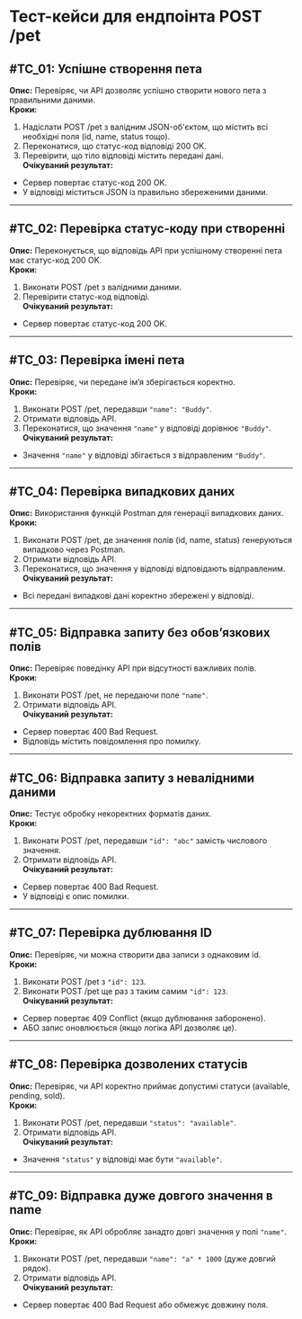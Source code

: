 # Тест-кейси для ендпоінта POST /pet

## #TC_01: Успішне створення пета  
**Опис:** Перевіряє, чи API дозволяє успішно створити нового пета з правильними даними.  
**Кроки:**
1. Надіслати POST /pet з валідним JSON-об'єктом, що містить всі необхідні поля (id, name, status тощо).
2. Переконатися, що статус-код відповіді 200 OK.
3. Перевірити, що тіло відповіді містить передані дані.  
**Очікуваний результат:**
- Сервер повертає статус-код 200 OK.
- У відповіді міститься JSON із правильно збереженими даними.

---

## #TC_02: Перевірка статус-коду при створенні  
**Опис:** Переконується, що відповідь API при успішному створенні пета має статус-код 200 OK.  
**Кроки:**
1. Виконати POST /pet з валідними даними.
2. Перевірити статус-код відповіді.  
**Очікуваний результат:**  
- Сервер повертає статус-код 200 OK.

---

## #TC_03: Перевірка імені пета  
**Опис:** Перевіряє, чи передане ім’я зберігається коректно.  
**Кроки:**
1. Виконати POST /pet, передавши `"name": "Buddy"`.
2. Отримати відповідь API.
3. Переконатися, що значення `"name"` у відповіді дорівнює `"Buddy"`.  
**Очікуваний результат:**  
- Значення `"name"` у відповіді збігається з відправленим `"Buddy"`.

---

## #TC_04: Перевірка випадкових даних  
**Опис:** Використання функцій Postman для генерації випадкових даних.  
**Кроки:**
1. Виконати POST /pet, де значення полів (id, name, status) генеруються випадково через Postman.
2. Отримати відповідь API.
3. Переконатися, що значення у відповіді відповідають відправленим.  
**Очікуваний результат:**  
- Всі передані випадкові дані коректно збережені у відповіді.

---

## #TC_05: Відправка запиту без обов’язкових полів  
**Опис:** Перевіряє поведінку API при відсутності важливих полів.  
**Кроки:**
1. Виконати POST /pet, не передаючи поле `"name"`.
2. Отримати відповідь API.  
**Очікуваний результат:**  
- Сервер повертає 400 Bad Request.
- Відповідь містить повідомлення про помилку.

---

## #TC_06: Відправка запиту з невалідними даними  
**Опис:** Тестує обробку некоректних форматів даних.  
**Кроки:**
1. Виконати POST /pet, передавши `"id": "abc"` замість числового значення.
2. Отримати відповідь API.  
**Очікуваний результат:**  
- Сервер повертає 400 Bad Request.
- У відповіді є опис помилки.

---

## #TC_07: Перевірка дублювання ID  
**Опис:** Перевіряє, чи можна створити два записи з однаковим id.  
**Кроки:**
1. Виконати POST /pet з `"id": 123`.
2. Виконати POST /pet ще раз з таким самим `"id": 123`.  
**Очікуваний результат:**  
- Сервер повертає 409 Conflict (якщо дублювання заборонено).
- АБО запис оновлюється (якщо логіка API дозволяє це).

---

## #TC_08: Перевірка дозволених статусів  
**Опис:** Перевіряє, чи API коректно приймає допустимі статуси (available, pending, sold).  
**Кроки:**
1. Виконати POST /pet, передавши `"status": "available"`.
2. Отримати відповідь API.  
**Очікуваний результат:**  
- Значення `"status"` у відповіді має бути `"available"`.

---

## #TC_09: Відправка дуже довгого значення в name  
**Опис:** Перевіряє, як API обробляє занадто довгі значення у полі `"name"`.  
**Кроки:**
1. Виконати POST /pet, передавши `"name": "a" * 1000` (дуже довгий рядок).
2. Отримати відповідь API.  
**Очікуваний результат:**  
- Сервер повертає 400 Bad Request або обмежує довжину поля.

